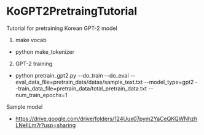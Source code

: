 # KoGPT2PretraingTutorial
Tutorial for pretraining Korean GPT-2 model


1. make vocab
- python make_tokenizer

2. GPT-2 training
- python pretrain_gpt2.py --do_train --do_eval --eval_data_file=pretrain_data/datas/sample_text.txt --model_type=gpt2 --train_data_file=pretrain_data/total_pretrain_data.txt --num_train_epochs=1


Sample model
- https://drive.google.com/drive/folders/124Uux07pym2YaCeQKQWNhzhLNeIlLm7r?usp=sharing

